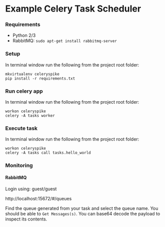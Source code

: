 # Example Celery Task Scheduler

### Requirements 

* Python 2/3
* RabbitMQ: `sudo apt-get install rabbitmq-server`

### Setup

In terminal window run the following from the project root folder:
```
mkvirtualenv celeryspike
pip install -r requirements.txt
```

### Run celery app

In terminal window run the following from the project root folder:
```
workon celeryspike
celery -A tasks worker
```

### Execute task

In terminal window run the following from the project root folder:
```
workon celeryspike
celery -A tasks call tasks.hello_world
```

### Monitoring

#### RabbitMQ

Login using: guest/guest

http://localhost:15672/#/queues

Find the queue generated from your task and select the queue name.
You should be able to `Get Messages(s)`. 
You can base64 decode the payload to inspect its contents.
